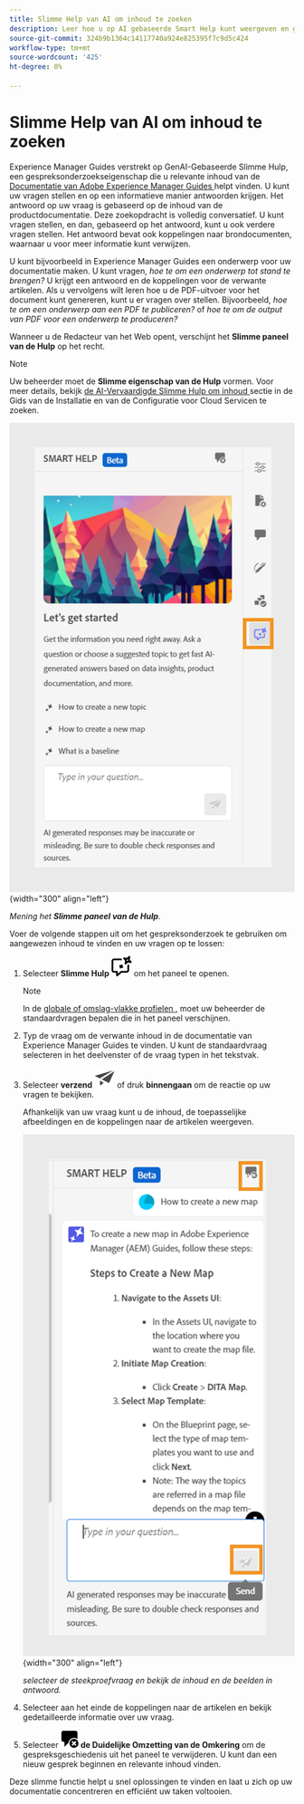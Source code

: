 ```yaml
---
title: Slimme Help van AI om inhoud te zoeken
description: Leer hoe u op AI gebaseerde Smart Help kunt weergeven en gebruiken in de webeditor.
source-git-commit: 324b9b1364c14117740a924e825395f7c9d5c424
workflow-type: tm+mt
source-wordcount: '425'
ht-degree: 0%

---
```


# Slimme Help van AI om inhoud te zoeken



Experience Manager Guides verstrekt op GenAI-Gebaseerde Slimme Hulp, een gespreksonderzoekseigenschap die u relevante inhoud van de [ Documentatie van Adobe Experience Manager Guides ](https://experienceleague.adobe.com/en/docs/experience-manager-guides/using/overview) helpt vinden.
U kunt uw vragen stellen en op een informatieve manier antwoorden krijgen. Het antwoord op uw vraag is gebaseerd op de inhoud van de productdocumentatie. Deze zoekopdracht is volledig conversatief. U kunt vragen stellen, en dan, gebaseerd op het antwoord, kunt u ook verdere vragen stellen. Het antwoord bevat ook koppelingen naar brondocumenten, waarnaar u voor meer informatie kunt verwijzen.

U kunt bijvoorbeeld in Experience Manager Guides een onderwerp voor uw documentatie maken. U kunt vragen, *hoe te om een onderwerp tot stand te brengen?* U krijgt een antwoord en de koppelingen voor de verwante artikelen. Als u vervolgens wilt leren hoe u de PDF-uitvoer voor het document kunt genereren, kunt u er vragen over stellen. Bijvoorbeeld, *hoe te om een onderwerp aan een PDF te publiceren?* of *hoe te om de output van PDF voor een onderwerp te produceren?*



Wanneer u de Redacteur van het Web opent, verschijnt het **Slimme paneel van de Hulp** op het recht.



>[!NOTE]
>
> Uw beheerder moet de **Slimme eigenschap van de Hulp** vormen. Voor meer details, bekijk [ de AI-Vervaardigde Slimme Hulp om inhoud ](/help/product-guide/cs-install-guide/conf-smart-help.md) sectie in de Gids van de Installatie en van de Configuratie voor Cloud Servicen te zoeken.

![ het Slimme paneel van de Hulp ](images/smart-help-panel.png){width="300" align="left"}

*Mening het **Slimme paneel van de Hulp**.*

Voer de volgende stappen uit om het gespreksonderzoek te gebruiken om aangewezen inhoud te vinden en uw vragen op te lossen:

1. Selecteer **Slimme Hulp** ![ het Slimme pictogram van de Hulp ](images/smart-help-icon.svg) om het paneel te openen.



   >[!NOTE]
   >
   > In de [ globale of omslag-vlakke profielen ](/help/product-guide/cs-install-guide/conf-folder-level.md#conf-ai-guides-assistant), moet uw beheerder de standaardvragen bepalen die in het paneel verschijnen.

1. Typ de vraag om de verwante inhoud in de documentatie van Experience Manager Guides te vinden. U kunt de standaardvraag selecteren in het deelvenster of de vraag typen in het tekstvak.

1. Selecteer **verzend** ![ verzend pictogram ](images/send-icon.svg) of druk **binnengaan** om de reactie op uw vragen te bekijken.

   Afhankelijk van uw vraag kunt u de inhoud, de toepasselijke afbeeldingen en de koppelingen naar de artikelen weergeven.

   ![ Slimme het paneelreactie van de Hulp ](images/smart-help-panel-response.png){width="300" align="left"}


   *selecteer de steekproefvraag en bekijk de inhoud en de beelden in antwoord.*





1. Selecteer aan het einde de koppelingen naar de artikelen en bekijk gedetailleerde informatie over uw vraag.


1. Selecteer **![ duidelijk gesprek ](images/clear-conversation-icon.svg) de Duidelijke Omzetting van de Omkering** om de gespreksgeschiedenis uit het paneel te verwijderen. U kunt dan een nieuw gesprek beginnen en relevante inhoud vinden.

Deze slimme functie helpt u snel oplossingen te vinden en laat u zich op uw documentatie concentreren en efficiënt uw taken voltooien.
